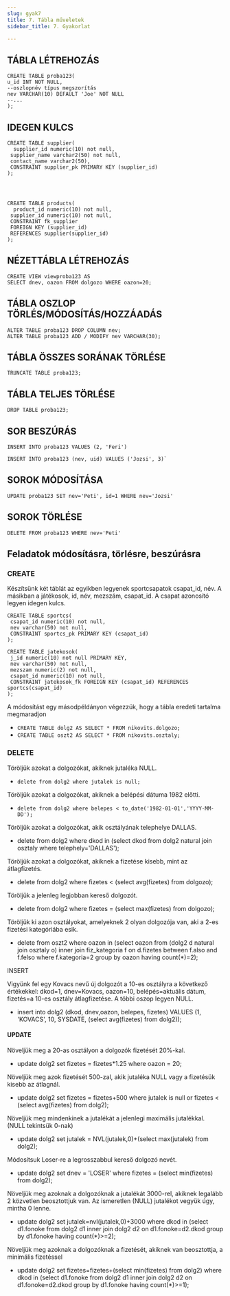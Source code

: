 ```yaml
---
slug: gyak7
title: 7. Tábla műveletek
sidebar_title: 7. Gyakorlat

---
```


## TÁBLA LÉTREHOZÁS

    CREATE TABLE proba123(  
    u_id INT NOT NULL,  
    --oszlopnév típus megszorítás  
    nev VARCHAR(10) DEFAULT 'Joe' NOT NULL  
    --...  
    );
## IDEGEN KULCS

    CREATE TABLE supplier(  
      supplier_id numeric(10) not null,  
     supplier_name varchar2(50) not null,  
     contact_name varchar2(50),  
     CONSTRAINT supplier_pk PRIMARY KEY (supplier_id)  
    );  

  
  

    CREATE TABLE products(  
      product_id numeric(10) not null,  
     supplier_id numeric(10) not null,  
     CONSTRAINT fk_supplier  
     FOREIGN KEY (supplier_id)  
     REFERENCES supplier(supplier_id)  
    );

## NÉZETTÁBLA LÉTREHOZÁS

    CREATE VIEW viewproba123 AS 
    SELECT dnev, oazon FROM dolgozo WHERE oazon=20; 

## TÁBLA OSZLOP TÖRLÉS/MÓDOSÍTÁS/HOZZÁADÁS

    ALTER TABLE proba123 DROP COLUMN nev;        
    ALTER TABLE proba123 ADD / MODIFY nev VARCHAR(30);
   

## TÁBLA ÖSSZES SORÁNAK TÖRLÉSE

    TRUNCATE TABLE proba123;  

## TÁBLA TELJES TÖRLÉSE

    DROP TABLE proba123;
    

## SOR BESZÚRÁS

    INSERT INTO proba123 VALUES (2, 'Feri')
    
    INSERT INTO proba123 (nev, uid) VALUES ('Jozsi', 3)`

## SOROK MÓDOSÍTÁSA

    UPDATE proba123 SET nev='Peti', id=1 WHERE nev='Jozsi'
    

## SOROK TÖRLÉSE

    DELETE FROM proba123 WHERE nev='Peti'

    

## Feladatok módosításra, törlésre, beszúrásra

### CREATE

Készítsünk két táblát az egyikben legyenek sportcsapatok csapat_id, név. A másikban a játékosok, id, név, mezszám, csapat_id. A csapat azonosító legyen idegen kulcs.

    CREATE TABLE sportcs(  
     csapat_id numeric(10) not null,  
     nev varchar(50) not null,  
     CONSTRAINT sportcs_pk PRIMARY KEY (csapat_id)  
    );

    CREATE TABLE jatekosok(  
     j_id numeric(10) not null PRIMARY KEY,  
     nev varchar(50) not null,  
     mezszam numeric(2) not null,  
     csapat_id numeric(10) not null,  
     CONSTRAINT jatekosok_fk FOREIGN KEY (csapat_id) REFERENCES sportcs(csapat_id)  
    );

A módosítást egy másodpéldányon végezzük, hogy a tábla eredeti tartalma megmaradjon

-   `CREATE TABLE dolg2 AS SELECT * FROM nikovits.dolgozo;`
-   `CREATE TABLE oszt2 AS SELECT * FROM nikovits.osztaly;`

### DELETE

Töröljük azokat a dolgozókat, akiknek jutaléka NULL.

-   `delete from dolg2 where jutalek is null;`
    

Töröljük azokat a dolgozókat, akiknek a belépési dátuma 1982 előtti.

-   `delete from dolg2 where belepes < to_date('1982-01-01','YYYY-MM-DD');`
    

Töröljük azokat a dolgozókat, akik osztályának telephelye DALLAS.

-   delete from dolg2 where dkod in (select dkod from dolg2 natural join osztaly where telephely='DALLAS');
    

Töröljük azokat a dolgozókat, akiknek a fizetése kisebb, mint az átlagfizetés.

-   delete from dolg2 where fizetes < (select avg(fizetes) from dolgozo);
    

Töröljük a jelenleg legjobban kereső dolgozót.

-   delete from dolg2 where fizetes = (select max(fizetes) from dolgozo);
    

Töröljük ki azon osztályokat, amelyeknek 2 olyan dolgozója van, aki a 2-es fizetési kategóriába esik.

-   delete from oszt2 where oazon in (select oazon from (dolg2 d natural join osztaly o) inner join fiz_kategoria f on d.fizetes between f.also and f.felso where f.kategoria=2 group by oazon having count(*)=2);
    

INSERT

Vigyünk fel egy Kovacs nevű új dolgozót a 10-es osztályra a következő értékekkel: dkod=1, dnev=Kovacs, oazon=10, belépés=aktuális dátum, fizetés=a 10-es osztály átlagfizetése. A többi oszop legyen NULL.

-   insert into dolg2 (dkod, dnev,oazon, belepes, fizetes) VALUES (1, 'KOVACS', 10, SYSDATE, (select avg(fizetes) from dolg2));
    

#### UPDATE

Növeljük meg a 20-as osztályon a dolgozók fizetését 20%-kal.

-   update dolg2 set fizetes = fizetes*1.25 where oazon = 20;
    

Növeljük meg azok fizetését 500-zal, akik jutaléka NULL vagy a fizetésük kisebb az átlagnál.

-   update dolg2 set fizetes = fizetes+500 where jutalek is null or fizetes < (select avg(fizetes) from dolg2);
    

Növeljük meg mindenkinek a jutalékát a jelenlegi maximális jutalékkal. (NULL tekintsük 0-nak)

-   update dolg2 set jutalek = NVL(jutalek,0)+(select max(jutalek) from dolg2);
    

Módosítsuk Loser-re a legrosszabbul kereső dolgozó nevét.

-   update dolg2 set dnev = 'LOSER' where fizetes = (select min(fizetes) from dolg2); 
    

Növeljük meg azoknak a dolgozóknak a jutalékát 3000-rel, akiknek legalább 2 közvetlen beosztottjuk van. Az ismeretlen (NULL) jutalékot vegyük úgy, mintha 0 lenne.

-   update dolg2 set jutalek=nvl(jutalek,0)+3000 where dkod in (select d1.fonoke from dolg2 d1 inner join dolg2 d2 on d1.fonoke=d2.dkod group by d1.fonoke having count(*)>=2);
    

Növeljük meg azoknak a dolgozóknak a fizetését, akiknek van beosztottja, a minimális fizetéssel

-   update dolg2 set fizetes=fizetes+(select min(fizetes) from dolg2) where dkod in (select d1.fonoke from dolg2 d1 inner join dolg2 d2 on d1.fonoke=d2.dkod group by d1.fonoke having count(*)>=1);





<!--stackedit_data:
eyJoaXN0b3J5IjpbLTE0OTI1MTUzOTldfQ==
-->